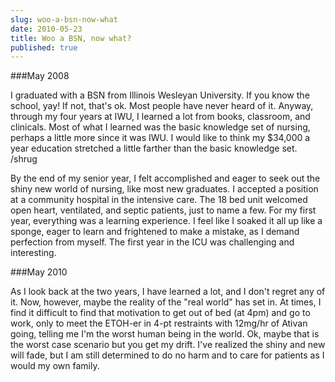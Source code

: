 ```yaml
---
slug: woo-a-bsn-now-what
date: 2010-05-23
title: Woo a BSN, now what?
published: true
---
```


###May 2008

I graduated with a BSN from Illinois Wesleyan University. If you know the school, yay! If not, that's ok. Most people have never heard of it. Anyway, through my four years at IWU, I learned a lot from books, classroom, and clinicals. Most of what I learned was the basic knowledge set of nursing, perhaps a little more since it was IWU. I would like to think my $34,000 a year education stretched a little farther than the basic knowledge set. /shrug

By the end of my senior year, I felt accomplished and eager to seek out the shiny new world of nursing, like most new graduates. I accepted a position at a community hospital in the intensive care. The 18 bed unit welcomed open heart, ventilated, and septic patients, just to name a few. For my first year, everything was a learning experience. I feel like I soaked it all up like a sponge, eager to learn and frightened to make a mistake, as I demand perfection from myself. The first year in the ICU was challenging and interesting.

###May 2010

As I look back at the two years, I have learned a lot, and I don't regret any of it. Now, however, maybe the reality of the "real world" has set in. At times, I find it difficult to find that motivation to get out of bed (at 4pm) and go to work, only to meet the ETOH-er in 4-pt restraints with 12mg/hr of Ativan going, telling me I'm the worst human being in the world. Ok, maybe that is the worst case scenario but you get my drift. I've realized the shiny and new will fade, but I am still determined to do no harm and to care for patients as I would my own family.